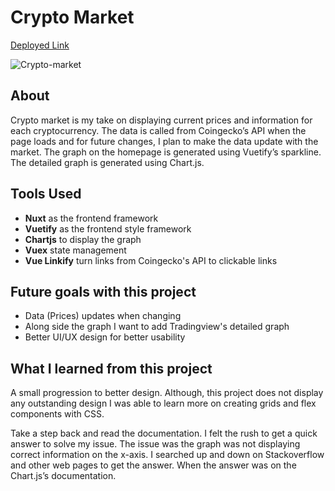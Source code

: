 # Crypto Market

<a href="https://ericcwong-crypto-market.herokuapp.com/">Deployed Link</a>

<img src="https://i.ibb.co/8YpfDgK/Crypto-market.png" alt="Crypto-market" border="0" />

## About

<p>Crypto market is my take on displaying current prices and information for each cryptocurrency. The data is called from Coingecko’s API when the page loads and for future changes, I plan to make the data update with the market. The graph on the homepage is generated using Vuetify’s sparkline. The detailed graph is generated using Chart.js.</p>

## Tools Used

<ul>
<li><strong>Nuxt</strong> as the frontend framework</li>
<li><strong>Vuetify</strong> as the frontend style framework</li>
<li><strong>Chartjs</strong> to display the graph</li>
<li><strong>Vuex</strong> state management</li>
<li><strong>Vue Linkify</strong> turn links from Coingecko's API to clickable links</li>
</ul>

## Future goals with this project

<ul>
<li>Data (Prices) updates when changing</li>
<li>Along side the graph I want to add Tradingview's detailed graph</li>
<li>Better UI/UX design for better usability</li>
</ul>

## What I learned from this project

<p>A small progression to better design. Although, this project does not display any outstanding design I was able to learn more on creating grids and flex components with CSS.</p>
<p>Take a step back and read the documentation. I felt the rush to get a quick answer to solve my issue. The issue was the graph was not displaying correct information on the x-axis. I searched up and down on Stackoverflow and other web pages to get the answer. When the answer was on the Chart.js’s documentation.</p>
